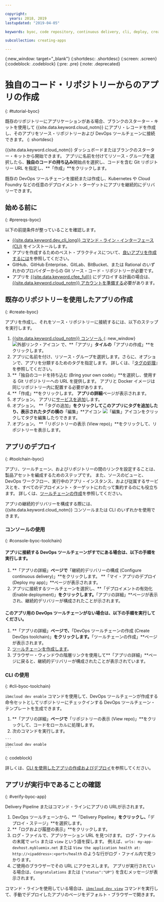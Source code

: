 ```yaml
---

copyright:
  years: 2018, 2019
lastupdated: "2019-04-05"

keywords: byoc, code repository, continuous delivery, cli, deploy, create app custom repo, custom repo, existing repo, custom code

subcollection: creating-apps

---
```


{:new_window: target="_blank"}
{:shortdesc: .shortdesc}
{:screen: .screen}
{:codeblock: .codeblock}
{:pre: .pre}
{:note: .deprecated}

# 独自のコード・リポジトリーからのアプリの作成
{: #tutorial-byoc}

既存のリポジトリーにアプリケーションがある場合、ブランクのスターター・キットを使用して {{site.data.keyword.cloud_notm}} にアプリ・レコードを作成し、そのアプリをソース・リポジトリーおよび DevOps ツールチェーンに接続できます。
{: shortdesc}

{{site.data.keyword.cloud_notm}} ダッシュボードまたはブランクのスターター・キットから開始できます。 アプリに名前を付けてリソース・グループを選択したら、**独自のコードの持ち込み**開始点を選択し、コードを含む Git リポジトリー URL を指定し、**「作成」**をクリックします。

既存の DevOps ツールチェーンを接続または作成し、Kubernetes や Cloud Foundry などの任意のデプロイメント・ターゲットにアプリを継続的にデリバリーできます。

## 始める前に
{: #prereqs-byoc}

以下の前提条件が整っていることを確認します。

 * [{{site.data.keyword.dev_cli_long}} コマンド・ライン・インターフェース (CLI)](/docs/cli?topic=cloud-cli-ibmcloud-cli) をインストールします。
 * アプリを作成するためのベスト・プラクティスについて、[良いアプリを作成するには](/docs/apps?topic=creating-apps-best-practice)を参照してください。
 * GitHub、GitHub Enterprise、GitLab、BitBucket、または Rational のいずれかのプロバイダーからの Git ソース・コード・リポジトリーが必要です。
 * アプリを [{{site.data.keyword.cfee_full}}](/docs/cloud-foundry?topic=cloud-foundry-about) にデプロイする計画の場合は、[{{site.data.keyword.cloud_notm}} アカウントを準備する](/docs/cloud-foundry?topic=cloud-foundry-prepare)必要があります。

## 既存のリポジトリーを使用したアプリの作成
{: #create-byoc}

アプリを作成し、それをソース・リポジトリーに接続するには、以下のステップを実行します。

1. [{{site.data.keyword.cloud_notm}} コンソール ](https://{DomainName}){: new_window} ![外部リンク・アイコン](../../icons/launch-glyph.svg "外部リンク・アイコン") で、**「アプリ」**タイルの**「アプリの作成」**をクリックします。
2. アプリに名前を付け、リソース・グループを選択します。さらに、オプションで、アプリを分類するためのタグを指定します。 詳しくは、『[タグの処理](/docs/resources?topic=resources-tag)』を参照してください。
3. **「独自のコードを持ち込む (Bring your own code)」**を選択し、使用する Git リポジトリーへの URL を提供します。 アプリと Docker イメージは同じリポジトリー内に配置する必要があります。
4. **「作成」**をクリックします。 **アプリの詳細**ページが表示されます。
5. オプション。 アプリに[サービスを追加](/docs/apps?topic=creating-apps-add-resource)します。
6. オプション。 **「タグの追加」**をクリックしてこのアプリにタグを追加したり、表示されたタグの横の**「編集」**アイコン ![「編集」アイコン](../../icons/edit-tagging.svg)をクリックしてタグを編集したりできます。
7. オプション。 **「リポジトリーの表示 (View repo)」**をクリックして、リポジトリーを表示します。

## アプリのデプロイ
{: #toolchain-byoc}

アプリ、ツールチェーン、およびリポジトリーの間のリンクを設定することは、製品アセットを編成するためのステップです。 また、ソースのビューと、DevOps ワークフロー、実行中のアプリ・インスタンス、および従属するサービスとを、すべてのデプロイメント・ターゲットにわたって集約するのにも役立ちます。 詳しくは、[ツールチェーンの作成](/docs/services/ContinuousDelivery?topic=ContinuousDelivery-toolchains_getting_started)を参照してください。

アプリの継続的デリバリーを構成する際には、{{site.data.keyword.cloud_notm}} コンソールまたは CLI のいずれかを使用できます。

### コンソールの使用
{: #console-byoc-toolchain}

#### アプリに接続する DevOps ツールチェーンがすでにある場合は、以下の手順を実行します。

1. **「アプリの詳細」**ページで**「継続的デリバリーの構成 (Configure continuous delivery)」**をクリックします。 **「マイ・アプリのデプロイ (Deploy my app)」**ページが表示されます。
2. アプリに接続するツールチェーンを選択し、**「デプロイメントの有効化 (Enable deployment)」**をクリックします。**「アプリの詳細」**ページが表示され、継続的デリバリーが構成されたことが示されます。

#### このアプリ用の DevOps ツールチェーンがない場合は、以下の手順を実行してください。

1. **「アプリの詳細」**ページで、**「DevOps ツールチェーンの作成 (Create DevOps toolchain)」**をクリックします。**「ツールチェーンの作成」**ページが表示されます。
2. [ツールチェーンを作成します](/docs/services/ContinuousDelivery?topic=ContinuousDelivery-toolchains_getting_started)。
3. ブラウザー・ウィンドウの階層リンクを使用して**「アプリの詳細」**ページに戻ると、継続的デリバリーが構成されたことが表示されています。

### CLI の使用
{: #cli-byoc-toolchain}

`ibmcloud dev enable` コマンドを使用して、DevOps ツールチェーンが作成する命令セットとしてリポジトリーにチェックインする DevOps ツールチェーン・テンプレートを生成できます。 

  1. **「アプリの詳細」**ページで**「リポジトリーの表示 (View repo)」**をクリックして、コードをローカルに処理します。
  2. 次のコマンドを実行します。
    
    ```
    ibmcloud dev enable
    ```
   {: codeblock}

詳しくは、[CLI を使用したアプリの作成およびデプロイ](/docs/apps?topic=creating-apps-create-deploy-app-cli)を参照してください。

## アプリが実行中であることの確認
{: #verify-byoc-app}

Delivery Pipeline またはコマンド・ラインにアプリの URLが示されます。

1. DevOps ツールチェーンから、**「Delivery Pipeline」**をクリックし、**「デプロイ・ステージ」**を選択します。
2. **「ログおよび履歴の表示」**をクリックします。
3. ログ・ファイルで、アプリケーション URL を見つけます。 ログ・ファイルの末尾で `urls` または `view` という語を探します。 例えば、`urls: my-app-devhost.mybluemix.net` または `View the application health at: http://<ipaddress>:<port>/health` のような行がログ・ファイル内で見つかります。
4. ご使用のブラウザーでその URL にアクセスします。 アプリが実行されている場合は、`Congratulations` または `{"status":"UP"}` を含むメッセージが表示されます。

コマンド・ラインを使用している場合は、[`ibmcloud dev view`](/docs/cli/idt?topic=cloud-cli-idt-cli#view) コマンドを実行して、手動でデプロイしたアプリのページをデフォルト・ブラウザーで開きます。
